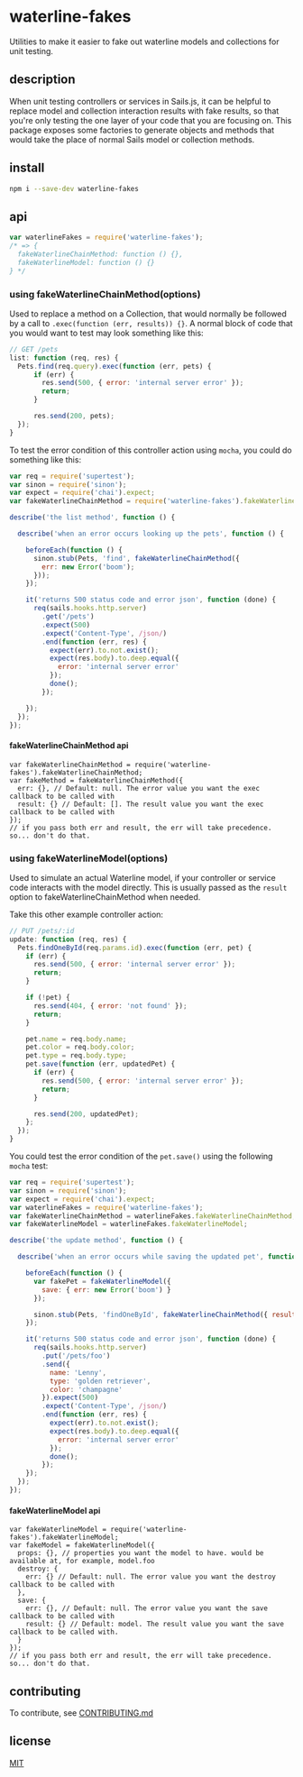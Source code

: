 # waterline-fakes

Utilities to make it easier to fake out waterline models and collections for unit testing.

## description

When unit testing controllers or services in Sails.js, it can be helpful to replace model and collection interaction
results with fake results, so that you're only testing the one layer of your code that you are focusing on. This package
exposes some factories to generate objects and methods that would take the place of normal Sails model or collection
methods.

## install

```bash
npm i --save-dev waterline-fakes
```

## api

```js
var waterlineFakes = require('waterline-fakes');
/* => {
  fakeWaterlineChainMethod: function () {},
  fakeWaterlineModel: function () {}
} */


```

### using fakeWaterlineChainMethod(options)

Used to replace a method on a Collection, that would normally be followed by a call to
`.exec(function (err, results)) {}`. A normal block of code that you would want to test may look something like this:

```js
// GET /pets
list: function (req, res) {
  Pets.find(req.query).exec(function (err, pets) {
      if (err) {
        res.send(500, { error: 'internal server error' });
        return;
      }

      res.send(200, pets);
  });
}
```

To test the error condition of this controller action using `mocha`, you could do something like this:

```js
var req = require('supertest');
var sinon = require('sinon');
var expect = require('chai').expect;
var fakeWaterlineChainMethod = require('waterline-fakes').fakeWaterlineChainMethod;

describe('the list method', function () {

  describe('when an error occurs looking up the pets', function () {

    beforeEach(function () {
      sinon.stub(Pets, 'find', fakeWaterlineChainMethod({
        err: new Error('boom');
      }));
    });

    it('returns 500 status code and error json', function (done) {
      req(sails.hooks.http.server)
        .get('/pets')
        .expect(500)
        .expect('Content-Type', /json/)
        .end(function (err, res) {
          expect(err).to.not.exist();
          expect(res.body).to.deep.equal({
            error: 'internal server error'
          });
          done();
        });

    });
  });
});
```

#### fakeWaterlineChainMethod api

```
var fakeWaterlineChainMethod = require('waterline-fakes').fakeWaterlineChainMethod;
var fakeMethod = fakeWaterlineChainMethod({
  err: {}, // Default: null. The error value you want the exec callback to be called with
  result: {} // Default: []. The result value you want the exec callback to be called with
});
// if you pass both err and result, the err will take precedence. so... don't do that.
```

### using fakeWaterlineModel(options)

Used to simulate an actual Waterline model, if your controller or service code interacts with the model directly. This
is usually passed as the `result` option to fakeWaterlineChainMethod when needed.

Take this other example controller action:

```js
// PUT /pets/:id
update: function (req, res) {
  Pets.findOneById(req.params.id).exec(function (err, pet) {
    if (err) {
      res.send(500, { error: 'internal server error' });
      return;
    }

    if (!pet) {
      res.send(404, { error: 'not found' });
      return;
    }

    pet.name = req.body.name;
    pet.color = req.body.color;
    pet.type = req.body.type;
    pet.save(function (err, updatedPet) {
      if (err) {
        res.send(500, { error: 'internal server error' });
        return;
      }

      res.send(200, updatedPet);
    };
  });
}
```

You could test the error condition of the `pet.save()` using the following `mocha` test:

```js
var req = require('supertest');
var sinon = require('sinon');
var expect = require('chai').expect;
var waterlineFakes = require('waterline-fakes');
var fakeWaterlineChainMethod = waterlineFakes.fakeWaterlineChainMethod;
var fakeWaterlineModel = waterlineFakes.fakeWaterlineModel;

describe('the update method', function () {

  describe('when an error occurs while saving the updated pet', function () {

    beforeEach(function () {
      var fakePet = fakeWaterlineModel({
        save: { err: new Error('boom') }
      });

      sinon.stub(Pets, 'findOneById', fakeWaterlineChainMethod({ result: fakePet }));
    });

    it('returns 500 status code and error json', function (done) {
      req(sails.hooks.http.server)
        .put('/pets/foo')
        .send({
          name: 'Lenny',
          type: 'golden retriever',
          color: 'champagne'
        }).expect(500)
        .expect('Content-Type', /json/)
        .end(function (err, res) {
          expect(err).to.not.exist();
          expect(res.body).to.deep.equal({
            error: 'internal server error'
          });
          done();
        });
    });
  });
});
```

#### fakeWaterlineModel api

```
var fakeWaterlineModel = require('waterline-fakes').fakeWaterlineModel;
var fakeModel = fakeWaterlineModel({
  props: {}, // properties you want the model to have. would be available at, for example, model.foo
  destroy: {
    err: {} // Default: null. The error value you want the destroy callback to be called with
  },
  save: {
    err: {}, // Default: null. The error value you want the save callback to be called with
    result: {} // Default: model. The result value you want the save callback to be called with.
  }
});
// if you pass both err and result, the err will take precedence. so... don't do that.
```


## contributing

To contribute, see [CONTRIBUTING.md](CONTRIBUTING.md)

## license

[MIT](LICENSE.txt)
